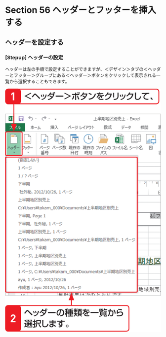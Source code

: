 # Section 56 ヘッダーとフッターを挿入する

## ヘッダーを設定する

### [Stepup] ヘッダーの設定

ヘッダーは左の手順で設定することができますが、＜デザイン＞タブの＜ヘッダーとフッター＞グループにある＜ヘッダー＞ボタンをクリックして表示される一覧から選択することもできます。

![stepup](004.png)
